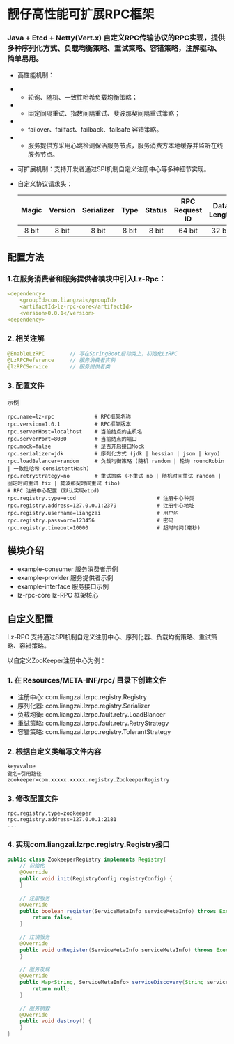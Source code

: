 # 靓仔高性能可扩展RPC框架

### Java + Etcd + Netty(Vert.x) 自定义RPC传输协议的RPC实现，提供多种序列化方式、负载均衡策略、重试策略、容错策略，注解驱动、简单易用。


* 高性能机制：
* * 轮询、随机、一致性哈希负载均衡策略；
* * 固定间隔重试、指数间隔重试、斐波那契间隔重试策略；
* * failover、failfast、failback、failsafe 容错策略。
* * 服务提供方采用心跳检测保活服务节点，服务消费方本地缓存并监听在线服务节点。
* 可扩展机制：支持开发者通过SPI机制自定义注册中心等多种细节实现。
* 自定义协议请求头： 

  | Magic | Version | Serializer | Type  | Status | RPC Request ID | Data Length |
  |:-----:|:-------:|:----------:|:-----:|:------:|:--------------:|:-----------:|
  | 8 bit |  8 bit  |   8 bit    | 8 bit | 8 bit  |     64 bit     |   32 bit    |

## 配置方法
### 1.在服务消费者和服务提供者模块中引入Lz-Rpc：
```yaml
<dependency>
    <groupId>com.liangzai</groupId>
    <artifactId>lz-rpc-core</artifactId>
    <version>0.0.1</version>
<dependency>
```

### 2. 相关注解
```java
@EnableLzRPC        // 写在SpringBoot启动类上，初始化LzRPC
@LzRPCReference     // 服务消费者实例
@lzRPCService       // 服务提供者类
```

### 3. 配置文件
示例
```properties
rpc.name=lz-rpc             # RPC框架名称
rpc.version=1.0.1           # RPC框架版本
rpc.serverHost=localhost    # 当前结点的主机名
rpc.serverPort=8080         # 当前结点的端口
rpc.mock=false              # 是否开启接口Mock
rpc.serializer=jdk          # 序列化方式 (jdk | hessian | json | kryo)
rpc.loadBalancer=random     # 负载均衡策略 (随机 random | 轮询 roundRobin | 一致性哈希 consistentHash)
rpc.retryStrategy=no        # 重试策略 (不重试 no | 随机时间重试 random | 固定时间重试 fix | 斐波那契时间重试 fibo)
# RPC 注册中心配置 (默认实现etcd)
rpc.registry.type=etcd                          # 注册中心种类
rpc.registry.address=127.0.0.1:2379             # 注册中心地址
rpc.registry.username=liangzai                  # 用户名
rpc.registry.password=123456                    # 密码
rpc.registry.timeout=10000                      # 超时时间(毫秒)
```

## 模块介绍
* example-consumer    服务消费者示例
* example-provider    服务提供者示例
* example-interface   服务接口示例
* lz-rpc-core         lz-RPC 框架核心

## 自定义配置
Lz-RPC 支持通过SPI机制自定义注册中心、序列化器、负载均衡策略、重试策略、容错策略。


以自定义ZooKeeper注册中心为例：
### 1. 在 Resources/META-INF/rpc/ 目录下创建文件
* 注册中心: com.liangzai.lzrpc.registry.Registry
* 序列化器: com.liangzai.lzrpc.registry.Serializer
* 负载均衡: com.liangzai.lzrpc.fault.retry.LoadBlancer
* 重试策略: com.liangzai.lzrpc.fault.retry.RetryStrategy
* 容错策略: com.liangzai.lzrpc.registry.TolerantStrategy
### 2. 根据自定义类编写文件内容
```text
key=value
键名=引用路径
zookeeper=com.xxxxx.xxxxx.registry.ZookeeperRegistry
```

### 3. 修改配置文件
```properties
rpc.registry.type=zookeeper
rpc.registry.address=127.0.0.1:2181
...                  
```

### 4. 实现com.liangzai.lzrpc.registry.Registry接口
```java
public class ZookeeperRegistry implements Registry{
	// 初始化
	@Override
	public void init(RegistryConfig registryConfig) {
	}
	
	// 注册服务
	@Override
	public boolean register(ServiceMetaInfo serviceMetaInfo) throws Exception {
		return false;
	}
	
	// 注销服务
	@Override
	public void unRegister(ServiceMetaInfo serviceMetaInfo) throws ExecutionException, InterruptedException {
	}
	
	// 服务发现
	@Override
	public Map<String, ServiceMetaInfo> serviceDiscovery(String serviceKey) throws ExecutionException, InterruptedException {
		return null;
	}
	
	// 服务销毁
	@Override
	public void destroy() {
	}
}
```
